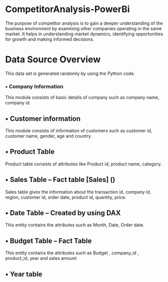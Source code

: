 # CompetitorAnalysis-PowerBi
The purpose of competitor analysis is to gain a deeper understanding of the business environment by examining other companies operating in the same market. It helps in understanding market dynamics, identifying opportunities for growth and making informed decisions.
# Data Source Overview
  This data set is generated randomly by using the Python code.
### •	Company Information 
  This module consists of basic details of company such as company name, company id.
## •	Customer information 
  This module consists of information of customers such as customer id, customer name, gender, age and country.
## •	Product Table 
  Product table consists of attributes like Product id, product name, category.
## •	Sales Table – Fact table [Sales] ()
  Sales table gives the information about the transaction id, company id, region, customer id, order date, product id, quantity, price.
## •	Date Table – Created by using DAX
  This entity contains the attributes such as Month, Date, Order date.
## •	Budget Table – Fact Table
This entity contains the attributes such as Budget , company_id , product_id, year and sales amount
## •	Year table 

